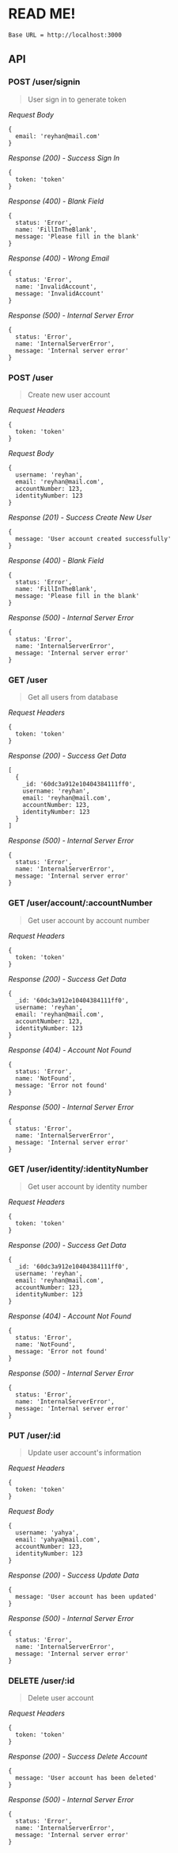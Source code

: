 # READ ME!

```
Base URL = http://localhost:3000
```

## API

### POST /user/signin
>User sign in to generate token

_Request Body_
```
{
  email: 'reyhan@mail.com'
}
```
_Response (200) - Success Sign In_
```
{
  token: 'token'
}
```
_Response (400) - Blank Field_
```
{
  status: 'Error',
  name: 'FillInTheBlank',
  message: 'Please fill in the blank'
}
```
_Response (400) - Wrong Email_
```
{
  status: 'Error',
  name: 'InvalidAccount',
  message: 'InvalidAccount'
}
```
_Response (500) - Internal Server Error_
```
{
  status: 'Error',
  name: 'InternalServerError',
  message: 'Internal server error'
}
```

### POST /user
>Create new user account

_Request Headers_
```
{
  token: 'token'
}
```
_Request Body_
```
{
  username: 'reyhan',
  email: 'reyhan@mail.com',
  accountNumber: 123,
  identityNumber: 123
}
```
_Response (201) - Success Create New User_
```
{
  message: 'User account created successfully'
}
```
_Response (400) - Blank Field_
```
{
  status: 'Error',
  name: 'FillInTheBlank',
  message: 'Please fill in the blank'
}
```
_Response (500) - Internal Server Error_
```
{
  status: 'Error',
  name: 'InternalServerError',
  message: 'Internal server error'
}
```

### GET /user
>Get all users from database

_Request Headers_
```
{
  token: 'token'
}
```
_Response (200) - Success Get Data_
```
[
  {
    _id: '60dc3a912e10404384111ff0',
    username: 'reyhan',
    email: 'reyhan@mail.com',
    accountNumber: 123,
    identityNumber: 123
  }
]
```
_Response (500) - Internal Server Error_
```
{
  status: 'Error',
  name: 'InternalServerError',
  message: 'Internal server error'
}
```

### GET /user/account/:accountNumber
>Get user account by account number

_Request Headers_
```
{
  token: 'token'
}
```
_Response (200) - Success Get Data_
```
{
  _id: '60dc3a912e10404384111ff0',
  username: 'reyhan',
  email: 'reyhan@mail.com',
  accountNumber: 123,
  identityNumber: 123
}
```
_Response (404) - Account Not Found_
```
{
  status: 'Error',
  name: 'NotFound',
  message: 'Error not found'
}
```
_Response (500) - Internal Server Error_
```
{
  status: 'Error',
  name: 'InternalServerError',
  message: 'Internal server error'
}
```

### GET /user/identity/:identityNumber
>Get user account by identity number

_Request Headers_
```
{
  token: 'token'
}
```
_Response (200) - Success Get Data_
```
{
  _id: '60dc3a912e10404384111ff0',
  username: 'reyhan',
  email: 'reyhan@mail.com',
  accountNumber: 123,
  identityNumber: 123
}
```
_Response (404) - Account Not Found_
```
{
  status: 'Error',
  name: 'NotFound',
  message: 'Error not found'
}
```
_Response (500) - Internal Server Error_
```
{
  status: 'Error',
  name: 'InternalServerError',
  message: 'Internal server error'
}
```

### PUT /user/:id
>Update user account's information

_Request Headers_
```
{
  token: 'token'
}
```
_Request Body_
```
{
  username: 'yahya',
  email: 'yahya@mail.com',
  accountNumber: 123,
  identityNumber: 123
}
```
_Response (200) - Success Update Data_
```
{
  message: 'User account has been updated'
}
```
_Response (500) - Internal Server Error_
```
{
  status: 'Error',
  name: 'InternalServerError',
  message: 'Internal server error'
}
```

### DELETE /user/:id
>Delete user account

_Request Headers_
```
{
  token: 'token'
}
```
_Response (200) - Success Delete Account_
```
{
  message: 'User account has been deleted'
}
```
_Response (500) - Internal Server Error_
```
{
  status: 'Error',
  name: 'InternalServerError',
  message: 'Internal server error'
}
```